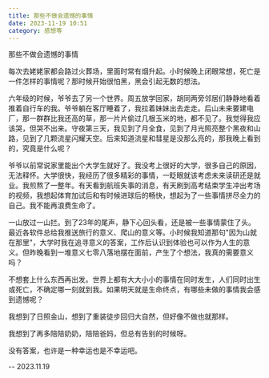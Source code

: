 ```yaml
---
title: 那些不做会遗憾的事情
date: 2023-11-19 10:51
category: 感想等
---
```


那些不做会遗憾的事情

<!--more-->

每次去姥姥家都会路过火葬场，里面时常有烟升起。小时候晚上闭眼常想，死亡是一件怎样的事情呢？那时候开始很怕黑，黑会引起无数的想法。

六年级的时候，爷爷去了另一个世界。周五放学回家，胡同两旁邻居们静静地看着推着自行车的我。爷爷躺在客厅睡着了，我拉着妹妹出去走走。后山未来要建电厂，那一群群比我还高的草，那一片片偷过几根玉米的地，都不见了。我觉得我应该哭，但哭不出来。守夜第三天，我见到了月全食，见到了月光照亮整个黑夜和山路，见到了几颗流星闪耀天空。后来知道流星和彗星是没那么亮的，那我晚上看到的，究竟是什么呢？

爷爷以前常说家里能出个大学生就好了。我没考上很好的大学，很多自己的原因，无法释怀。大学很快，我经历了很多精彩的事情，一眨眼就该考虑未来读研还是就业。我煎熬了一整年。有天看到航班失事的消息，有天刷到高考结束学生冲出考场的视频，我想起体育加试后和有时候进球后的畅快，想起为了一些事情拼尽全力的自己。我不能再浪费生命了。

一山放过一山拦。到了23年的尾声，静下心回头看，还是被一些事情蒙住了头。最近各软件总给我推送旅行的意义、爬山的意义等。小时候我知道那句"因为山就在那里"，大学时我在追寻意义的答案，工作后认识到体验也可以作为人生的意义。但昨晚看到一堆意义七零八落地摆在面前，产生了个想法，我真的需要意义吗？

不想套上什么东西再出发。世界上都有大大小小的事情在同时发生，人们同时出生或死亡，不确定哪一刻就到我。如果明天就是生命终点，有哪些未做的事情我会感到遗憾呢？

我想到了日照金山，想到了重装徒步回归大自然，但好像不做也就那样。

我想到了再多陪陪奶奶，陪陪爸妈，但总有告别的时候呀。

没有答案，也许是一种幸运也是不幸运吧。

-- 2023.11.19